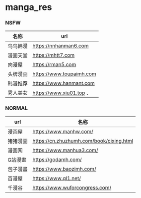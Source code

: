 # manga_res


### NSFW

| 名称 | url |
| --- | ---- |
鸟鸟韩漫 |  https://nnhanman6.com
漫画天堂 |  https://mhtt7.com
肉漫屋   |  https://rman5.com
头牌漫画 |  https://www.toupaimh.com
韩漫推荐 |  https://www.hanmant.com
秀人美女 |  https://www.xiu01.top 、 




### NORMAL

| url | 名称 |
| --- | ---- |
| 漫画屋   |https://www.manhw.com/ 
| 猪猪漫画 |https://cn.zhuzhumh.com/book/cixing.html
| 漫画网   |https://www.manhua3.com/
| G站漫畫  |https://godamh.com/ 
| 包子漫畫 |https://www.baozimh.com/ 
| 百漫屋   |https://www.ql1.net/ 
| 千漫谷   |https://www.wuforcongress.com/ 